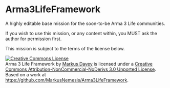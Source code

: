 Arma3LifeFramework
==================

A highly editable base mission for the soon-to-be Arma 3 Life communities.

If you wish to use this mission, or any content within, you MUST ask the author for permission first.

This mission is subject to the terms of the license below.

<a rel="license" href="http://creativecommons.org/licenses/by-nc-nd/3.0/deed.en_US"><img alt="Creative Commons License" style="border-width:0" src="http://i.creativecommons.org/l/by-nc-nd/3.0/88x31.png" /></a><br /><span xmlns:dct="http://purl.org/dc/terms/" property="dct:title">Arma 3 Life Framework</span> by <a xmlns:cc="http://creativecommons.org/ns#" href="markus-davey.info" property="cc:attributionName" rel="cc:attributionURL">Markus Davey</a> is licensed under a <a rel="license" href="http://creativecommons.org/licenses/by-nc-nd/3.0/deed.en_US">Creative Commons Attribution-NonCommercial-NoDerivs 3.0 Unported License</a>.<br />Based on a work at <a xmlns:dct="http://purl.org/dc/terms/" href="https://github.com/MarkusNemesis/Arma3LifeFramework" rel="dct:source">https://github.com/MarkusNemesis/Arma3LifeFramework</a>.
